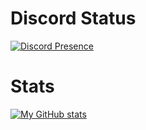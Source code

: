 # Discord Status

[![Discord Presence](https://lanyard.cnrad.dev/api/1009909324010749954)](https://discord.com/users/1009909324010749954)



[1.2]: http://i.imgur.com/wWzX9uB.png (Twitter)
[1]: https://twitter.com/axxelet

# Stats
[![My GitHub stats](https://github-readme-stats.vercel.app/api?username=ax&theme=dark&show_icons=true)](https://github.com/anuraghazra/github-readme-stats)
